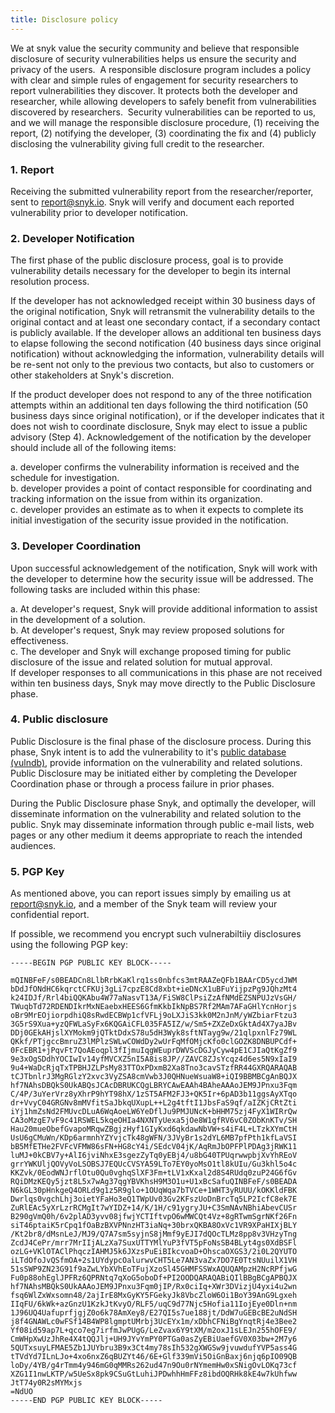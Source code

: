 ```yaml
---
title: Disclosure policy
---
```


We at snyk value the security community and believe that responsible disclosure of security vulnerabilities helps us ensure the security and privacy of the users.
​
A responsible disclosure program includes a policy with clear and simple rules of engagement for security researchers to report vulnerabilities they discover. It protects both the developer and researcher, while allowing developers to safely benefit from vulnerabilities discovered by researchers.
​
Security vulnerabilities can be reported to us, and we will manage the responsible disclosure procedure, (1) receiving the report, (2) notifying the developer, (3) coordinating the fix and (4) publicly disclosing the vulnerability giving full credit to the researcher.

### 1. Report

Receiving the submitted vulnerability report from the researcher/reporter, sent to [report@snyk.io](mailto:report@snyk.io).
Snyk will verify and document each reported vulnerability prior to developer notification.

### 2. Developer Notification

The first phase of the public disclosure process, goal is to provide vulnerability details necessary for the developer to begin its internal resolution process.

If the developer has not acknowledged receipt within 30 business days of the original notification, Snyk will retransmit the vulnerability details to the original contact and at least one secondary contact, if a secondary contact is publicly available. If the developer allows an additional ten business days to elapse following the second notification (40 business days since original notification) without acknowledging the information, vulnerability details will be re-sent not only to the previous two contacts, but also to customers or other stakeholders at Snyk's discretion.

If the product developer does not respond to any of the three notification attempts within an additional ten days following the third notification (50 business days since original notification), or if the developer indicates that it does not wish to coordinate disclosure, Snyk may elect to issue a public advisory (Step 4).
Acknowledgement of the notification by the developer should include all of the following items:

a. developer confirms the vulnerability information is received and the schedule for investigation.  
b. developer provides a point of contact responsible for coordinating and tracking information on the issue from within its organization.  
c. developer provides an estimate as to when it expects to complete its initial investigation of the security issue provided in the notification.  

### 3. Developer Coordination

Upon successful acknowledgement of the notification, Snyk will work with the developer to determine how the security issue will be addressed. The following tasks are included within this phase:

a. At developer's request, Snyk will provide additional information to assist in the development of a solution.  
b. At developer's request, Snyk may review proposed solutions for effectiveness.  
c. The developer and Snyk will exchange proposed timing for public disclosure of the issue and related solution for mutual approval.  
​
If developer responses to all communications in this phase are not received within ten business days, Snyk may move directly to the Public Disclosure phase.

### 4. Public disclosure

Public Disclosure is the final phase of the disclosure process. During this phase, Snyk intent is to add the vulnerability to it's [public database (vulndb)](https://snyk.io/vuln/), provide information on the vulnerability and related solutions. Public Disclosure may be initiated either by completing the Developer Coordination phase or through a process failure in prior phases.

During the Public Disclosure phase Snyk, and optimally the developer, will disseminate information on the vulnerability and related solution to the public. Snyk may disseminate information through public e-mail lists, web pages or any other medium it deems appropriate to reach the intended audiences.

### 5. PGP Key

As mentioned above, you can report issues simply by emailing us at [report@snyk.io](mailto:report@snyk.io), and a member of the Snyk team will review your confidential report.

If possible, we recommend you encrypt such vulnerabiltiiy disclosures using the following PGP key:

```
-----BEGIN PGP PUBLIC KEY BLOCK-----

mQINBFeF/s0BEADCn8LlbRrbKaKlrq1ss0nbfcs3mtRAAZeQFb1BAArCD5ycdJWM
bDdJfONdHC6kqrctCFKUj3gLi7cpzE8Cd8xbt+ieDNcX1uBFuYijpzPg9JQhzMt4
k24IDJf/Rrl4biQQKAbu4W77aNasvT13A/FiSW8ClPsiZzAfNMdEZSNPUJzVsGH/
TWuqbTd72RDENDIkrMxNEaebxHEES6GfmKkbIkNpBS7Rf2MAm7AFaGHlYcnHorjs
oBr9MrEOjiorpdhiQ8sRwdECBWp1cfVFLj9oLXJiS3kk0M2nJnM/yWZbiarFtzu3
3G5rS9Xua+yzQFWLaSyFx6KQGAiCFL035FA5IZ/w/Sm5+ZXZeDxGktAd4X7yaJBv
DDj0GEkAHjslXYMokm9jQTktDdxS78u5dH3Wyk8sftNTayg9w/21qlpxnlFz79WL
QKkf/PTjgccBmruZ3lMPlzSWLwCOWdDy2wUrFqMfOMjcKfo0clGOZK8DNBUPCdf+
0FcEBR1+jPqvFt7QoAEoqpl3fIjmuIqgWEuprDWVScDGJyCyw4pE1CJIaQtKgZf9
9e3xOgSDdhYOCIwIv14yfMVCXZ5nI5A8is8JP//ZAVC8ZJsYcqz4d6es5N9xIaI9
9u4+WaDcRjqTxTPBHJZLPsMy83TTOxPDxmB2Xa8Tno3cavSTzfRR44GXRQARAQAB
tCJTbnlrJ3MgRGlzY2xvc3VyZSA8cmVwb3J0QHNueWsuaW8+iQI9BBMBCgAnBQJX
hf7NAhsDBQkS0UkABQsJCAcDBRUKCQgLBRYCAwEAAh4BAheAAAoJEM9JPnxu3Fqm
C/4P/3uYerVrz8yXhrP9hYT98hX/1zST5AFM2FJ3+QK5Ir+6pAD3b11ggsAyXTqo
dr+VvyC04GRGNv8mMVfitSaJbkqUXupL++L2g4tftI1JbsFaS9qf/aIZKjCRtZti
iYj1hmZsNd2FMUvcDLuA6WqAoeLW6YeDflJu9PMJUNcK+bHHM75zj4FyX1WIRrQw
CA3oMzgE7vF9c41RSWEL5kqeOHIa4NXNTyUexa5jOe8W1gfRV6vC0ZObKnKTv/SH
Hau20mueObefGvapoMRqwZBgjzHyf1GIyKxd6qkdawNbVW+s4iF4L+LTzkXYmCtH
UsU6gCMuWn/KDp6armnhYZYvjcTk48gWFN/3JVyBr1s2dYL6MB7pfPth1kfLaVSI
bB5MfETHe2FVFcVFMW86sFN+HG8cY4i/SEdcV04jK/AqRmJbOPFPlPDAg3jRWK11
luMJ+0kCBV7y+AlI6jviNhxE3sgezZyTq0yEBj4/u8bG40TPUqrwwpbjXvYhREoV
grrYWKUljQOVyVoLSOBSJ7EQUcCVSYA59LTo7EY0yoMsO1tl8kUIu/Gu3khl5o4c
KKZvk/0EodWNJrflOtu0Qu0vghqSlXF3Fm+tLV1xKxal2d8S4RUdq0zuP24G6fGv
RQiDMzKEQy5jzt8L5x7wAg37qgYBVKhsH9M3O1u+U1xBcSafuQINBFeF/s0BEADA
N6kGL30pHnkgeQ4ORLd9g1z5R9glo+1OUqWqa7bTVCe+1WHT3yRUUU/kOKKldFBK
Dwrlqs0vgchLhj3oietYFaHo3eQ1TWpUv03Gv2KFszUoDnBrcTq5LP2IcfC8ek7E
ZuRlEAc5yXrLzrRCMgIt7wYIDZ+14/K/1H/c91ygryJU+C3SmNAvNBhiAbevCUSr
B290gVmQ0h/6v2plAD3yvv08jfwjYCTIftvpO6wMWCQt4Vz+8gRTwmSgrNKf26Fn
siT46ptaiK5rCpq1fOaBzBXVPNnzHT3iaNq+30brxQKBA8OxVc1VR9XPaHIXjBLY
/Kt2br8/dMsnLeJ/MJ9/Q7A7sm5syjnS8jMmf9yEJI7dQOcTLMz8pp8v3VHzyTng
ZcdJ4CePr/mrr7MrIIjALzXa7SuxUTTYMlYuP3fVT5pFoNsSB4BLyt4gs0XdBSFl
ozLG+VKlOTAClPhqczIAHMJ5k6JXzsPuEiBIkcvoaD+OhscaOXGS3/2i0L2QYUTO
iLTdOfoJvQSfmOA+2s1UYdypcOalurwvCHT5Le7AN3vaZx7DO7E0TtsNUuilX1VH
51sSWP9ZN23G91f9aZwLYbXVhEoTFujXzoSl45GHMFSSWxAQUQAMpzH2NcRPfjwG
Fu0p88ohEglJPFRz6QPRNtq7qXoG5oboDf+PI2OODQARAQABiQIlBBgBCgAPBQJX
hf7NAhsMBQkS0UkAAAoJEM9JPnxu3Fqm0jIP/Rx0ciIq+XWr3DVizjU4yxi4u2wn
fsq6WlZxWxsomn48/2ajIrE8MxGyKY5FGekyJk8VbcZloW6Oi1BoY39AnG9Lgxeh
IIqFU/6kWk+azGnzU1KzkJtKvyO/RLF5/uqC9d77Njc5Hofia11IojEye0Dln+nm
1J96UQ4UafuprfjgjZ0o6k78AmXey8/E27QI5s7ue188jt/DdW7uGEBcBE2uNdSH
j8f4GNAWLc0wFSf14B4WP8lgmptUMrbj3UcEYx1m/xDbhCFNiBgYnqtRj4e3Bee2
Yf08id59ap7L+qco7eg7irfmJwPUgG/LeZvax6Y9tXM/m2oxJ1sLEJn255hOFE9/
CmWHpXwUzJhRe4X4tQQJlj+UH9JYvYmPY0PTGa0asZyEBiUaefGV0X03bw+2M7y6
5QUTxsuyLFMAE5Zb1JUYbru3B9x3Ct4my78sIh532gXWGSw9jvuwdufYVP5ass4G
tTVdYd7ILnLJo+4xo6nxZ6qBUZYt46/6E+Glf339mVi5OiGnBaxj6njq6pIO09QB
loDy/4YB/g4rTmm4y946mG0qMMRs262ud47n9Ou0rNYmemHw0xSNigOvLOKq73cf
XZG1I1nwLKTP/w5UeSx8pk9CSuGtLuhiJPDwhhHmFFz8ibdOQRHk8kE4w7kUhfww
JtT74y0R2sMYMxjs
=NdUO
-----END PGP PUBLIC KEY BLOCK-----
```
